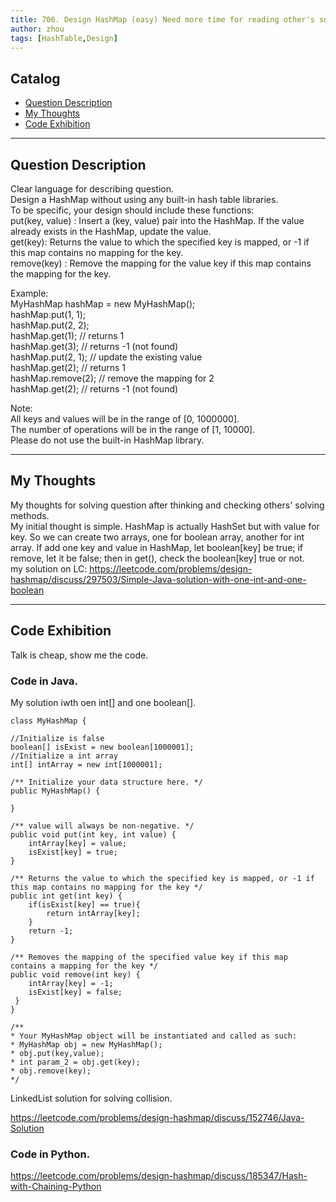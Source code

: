 ```yaml
---
title: 706. Design HashMap (easy) Need more time for reading other's solution!!                   
author: zhou      
tags: [HashTable,Design]          
---
```


       

## Catalog  
+ [Question Description](#partI)
+ [My Thoughts](#partII)
+ [Code Exhibition](#partIII)

----------------------------------

## Question Description
Clear language for describing question.    
Design a HashMap without using any built-in hash table libraries.     
To be specific, your design should include these functions:      
put(key, value) : Insert a (key, value) pair into the HashMap. If the value already exists in the HashMap, update the value.   
get(key): Returns the value to which the specified key is mapped, or -1 if this map contains no mapping for the key.    
remove(key) : Remove the mapping for the value key if this map contains the mapping for the key.    

Example:    
MyHashMap hashMap = new MyHashMap();   
hashMap.put(1, 1);            
hashMap.put(2, 2);           
hashMap.get(1);            // returns 1  
hashMap.get(3);            // returns -1 (not found)  
hashMap.put(2, 1);          // update the existing value   
hashMap.get(2);            // returns 1    
hashMap.remove(2);          // remove the mapping for 2   
hashMap.get(2);            // returns -1 (not found)     
   
Note:    
All keys and values will be in the range of [0, 1000000].   
The number of operations will be in the range of [1, 10000].   
Please do not use the built-in HashMap library.    


----------------------------------

## My Thoughts
My thoughts for solving question after thinking and checking others' solving methods.        
My initial thought is simple. HashMap is actually HashSet but with value for key. So we can create two arrays, one for boolean array, another for int array. If add one key and value in HashMap, let boolean[key] be true; if remove, let it be false; then in get(), check the boolean[key] true or not.    
my solution on LC: https://leetcode.com/problems/design-hashmap/discuss/297503/Simple-Java-solution-with-one-int-and-one-boolean   






----------------------------------

## Code Exhibition
Talk is cheap, show me the code.    
### Code in Java.     
My solution iwth oen int[] and one boolean[].     

    class MyHashMap {

    //Initialize is false
    boolean[] isExist = new boolean[1000001];
    //Initialize a int array
    int[] intArray = new int[1000001];
    
    /** Initialize your data structure here. */
    public MyHashMap() {
        
    }
    
    /** value will always be non-negative. */
    public void put(int key, int value) {
        intArray[key] = value;
        isExist[key] = true;
    }
    
    /** Returns the value to which the specified key is mapped, or -1 if this map contains no mapping for the key */
    public int get(int key) {
        if(isExist[key] == true){
            return intArray[key];
        }
        return -1;
    }
    
    /** Removes the mapping of the specified value key if this map contains a mapping for the key */
    public void remove(int key) {
        intArray[key] = -1;
        isExist[key] = false;
     }
    }

    /**
    * Your MyHashMap object will be instantiated and called as such:
    * MyHashMap obj = new MyHashMap();
    * obj.put(key,value);
    * int param_2 = obj.get(key);
    * obj.remove(key);
    */

LinkedList solution for solving collision.   

https://leetcode.com/problems/design-hashmap/discuss/152746/Java-Solution    



### Code in Python.   

https://leetcode.com/problems/design-hashmap/discuss/185347/Hash-with-Chaining-Python   


